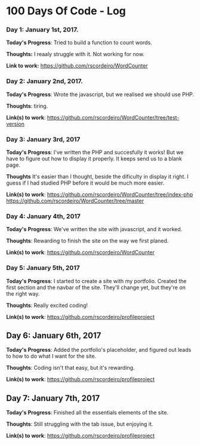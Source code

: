 
# 100 Days Of Code - Log

### Day 1: January 1st, 2017.

**Today's Progress**: Tried to build a function to count words.

**Thoughts:** I reaaly struggle with it. Not working for now.

**Link to work:** https://github.com/rscordeiro/WordCounter

### Day 2: January 2nd, 2017.

**Today's Progress**: Wrote the javascript, but we realised we should use PHP.

**Thoughts**: tiring.

**Link(s) to work**: https://github.com/rscordeiro/WordCounter/tree/test-version


### Day 3: January 3rd, 2017

**Today's Progress**: I've written the PHP and succesfully it works! But we have to figure out how to display it properly. It keeps send us to a blank page.

**Thoughts** It's easier than I thought, beside the dificulty in display it right. I guess if I had studied PHP before it would be much more easier.

**Link(s) to work**:
https://github.com/rscordeiro/WordCounter/tree/index-php
https://github.com/rscordeiro/WordCounter/tree/master


### Day 4: January 4th, 2017

**Today's Progress**: We've written the site with javascript, and it worked.

**Thoughts**: Rewarding to finish the site on the way we first planed.

**Link(s) to work**: https://github.com/rscordeiro/WordCounter


### Day 5: January 5th, 2017

**Today's Progress**: I started to create a site with my portfolio. Created the first section and the navbar of the site. They'll change yet, but they're on the right way.

**Thoughts**: Really excited coding!

**Link(s) to work**: https://github.com/rscordeiro/profileproject


## Day 6: January 6th, 2017

**Today's Progress**: Added the portfolio's placeholder, and figured out leads to how to do what I want for the site.

**Thoughts**:  Coding isn't that easy, but it's rewarding.

**Link(s) to work**: https://github.com/rscordeiro/profileproject


## Day 7: January 7th, 2017

**Today's Progress**: Finished all the essentials elements of the site.

**Thoughts**:  Still struggling with the tab issue, but enjoying it.

**Link(s) to work**: https://github.com/rscordeiro/profileproject
